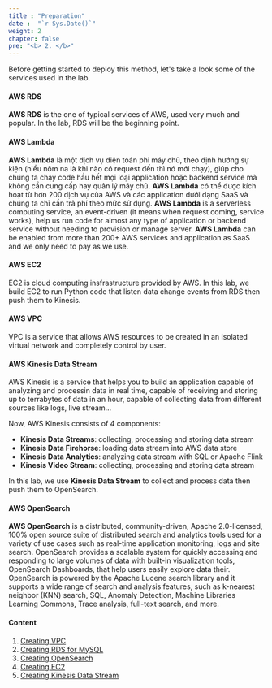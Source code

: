 ```yaml
---
title : "Preparation"
date :  "`r Sys.Date()`" 
weight: 2
chapter: false
pre: "<b> 2. </b>"
---
```


Before getting started to deploy this method, let's take a look some of the services used in the lab.

#### AWS RDS
**AWS RDS** is the one of typical services of AWS, used very much and popular. In the lab, RDS will be the beginning point.

#### AWS Lambda
**AWS Lambda** là một dịch vụ điện toán phi máy chủ, theo định hướng sự kiện (hiểu nôm na là khi nào có request đến thì nó mới chạy), giúp cho chúng ta chạy code hầu hết mọi loại application hoặc backend service mà không cần cung cấp hay quản lý máy chủ. **AWS Lambda** có thể được kích hoạt từ hơn 200 dịch vụ của AWS và các application dưới dạng SaaS và chúng ta chỉ cần trả phí theo mức sử dụng.
**AWS Lambda** is a serverless computing service, an event-driven (it means when request coming, service works), help us run code for almost any type of application or backend service without needing to provision or manage server. **AWS Lambda** can be enabled from more than 200+ AWS services and application as SaaS and we only need to pay as we use. 

#### AWS EC2
EC2 is cloud computing insfrastructure provided by AWS. In this lab, we build EC2 to run Python code that listen data change events from RDS then push them to Kinesis.

#### AWS VPC
VPC is a service that allows AWS resources to be created in an isolated virtual network and completely control by user.

#### AWS Kinesis Data Stream
AWS Kinesis is a service that helps you to build an application capable of analyzing and processin data in real time, capable of receiving and storing up to terrabytes of data in an hour, capable of collecting data from different sources like logs, live stream...

Now, AWS Kinesis consists of 4 components:
- **Kinesis Data Streams**: collecting, processing and storing data stream
- **Kinesis Data Firehorse**: loading data stream into AWS data store
- **Kinesis Data Analytics**: analyzing data stream with SQL or Apache Flink
- **Kinesis Video Stream**: collecting, processing and storing data stream

In this lab, we use **Kinesis Data Stream** to collect and process data then push them to OpenSearch.

#### AWS OpenSearch
**AWS OpenSearch** is a distributed, community-driven, Apache 2.0-licensed, 100% open source suite of distributed search and analytics tools used for a variety of use cases such as real-time application monitoring, logs and site search. OpenSearch provides a scalable system for quickly accessing and responding to large volumes of data with built-in visualization tools, OpenSearch Dashboards, that help users easily explore data their. OpenSearch is powered by the Apache Lucene search library and it supports a wide range of search and analysis features, such as k-nearest neighbor (KNN) search, SQL, Anomaly Detection, Machine Libraries Learning Commons, Trace analysis, full-text search, and more.

#### Content

1. [Creating VPC](/2-prepare/2.1-createvpc/)
2. [Creating RDS for MySQL](2-prepare/2.2-createrds/)
3. [Creating OpenSearch](/2-prepare/2.3-createopensearch/)
4. [Creating EC2](/2-prepare/2.4-createec2/)
5. [Creating Kinesis Data Stream](/2-prepare/2.5-createkinesisdatastream/)
